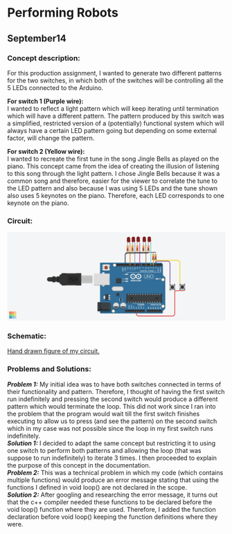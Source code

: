 # Performing Robots
## September14
### Concept description:
For this production assignment, I wanted to generate two different patterns for the two switches, in which both of the switches will be controlling all the 5 LEDs connected to the Arduino. <br /> 
<p>
  
  **For switch 1 (Purple wire):**  <br />
  I wanted to reflect a light pattern which will keep iterating until termination which will have a different pattern. The pattern produced by this switch was a simplified, restricted version of a (potentially) functional system which will always have a certain LED pattern going but depending on some external factor, will change the pattern.  
  </p>
 <p>
  
  **For switch 2 (Yellow wire):**  <br />
I wanted to recreate the first tune in the song Jingle Bells as played on the piano. This concept came from the idea of creating the illusion of listening to this song through the light pattern. I chose Jingle Bells because it was a common song and therefore, easier for the viewer to correlate the tune to the LED pattern and also because I was using 5 LEDs and the tune shown also uses 5 keynotes on the piano. Therefore, each LED corresponds to one keynote on the piano.
</p>

### Circuit: 
![](September14/circuit.png)

### Schematic: 
[Hand drawn figure of my circuit.](September14/schematic.png)

### Problems and Solutions:
***Problem 1:*** My initial idea was to have both switches connected in terms of their functionality and pattern. Therefore, I thought of having the first switch run indefinitely and pressing the second switch would produce a different pattern which would terminate the loop. This did not work since I ran into the problem that the program would wait till the first switch finishes executing to allow us to press (and see the pattern) on the second switch which in my case was not possible since the loop in my first switch runs indefinitely. </br>
***Solution 1:*** I decided to adapt the same concept but restricting it to using one switch to perform both patterns and allowing the loop (that was suppose to run indefinitely) to iterate 3 times. I then proceeded to explain the purpose of this concept in the documentation.</br>
***Problem 2:*** This was a technical problem in which my code (which contains multiple functions) would produce an error message stating that using the functions I defined in void loop() are not declared in the scope. </br> 
***Solution 2:*** After googling and researching the error message, it turns out that the c++ compiler needed these functions to be declared before the void loop() function where they are used. Therefore, I added the function declaration before void loop() keeping the function definitions where they were. 
  
